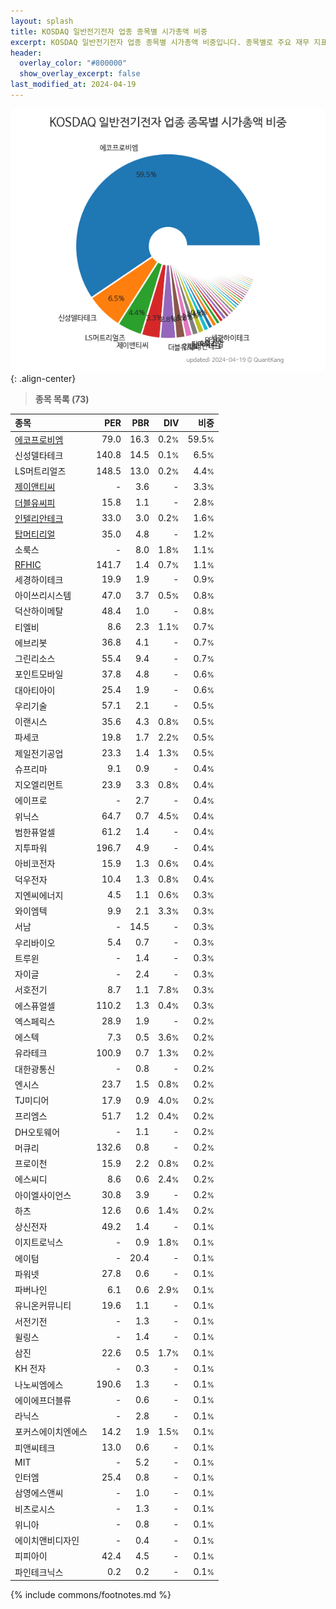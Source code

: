 ```yaml
---
layout: splash
title: KOSDAQ 일반전기전자 업종 종목별 시가총액 비중
excerpt: KOSDAQ 일반전기전자 업종 종목별 시가총액 비중입니다. 종목별로 주요 재무 지표를 함께 표시합니다.
header:
  overlay_color: "#800000"
  show_overlay_excerpt: false
last_modified_at: 2024-04-19
---
```



![KOSDAQ 일반전기전자 업종 종목별 시가총액 비중](/stats/sector/images/kosdaq_업종_일반전기전자_종목.png){: .align-center}


> **종목 목록 (73)**<a id="list"></a>

| **종목** | **PER** | **PBR** | **DIV** | **비중** |
| :------- | ------: | ------: | ------: | -------: |
| [에코프로비엠](/247540/) | 79.0 | 16.3 | 0.2<small>%</small> | 59.5<small>%</small> |
| 신성델타테크 | 140.8 | 14.5 | 0.1<small>%</small> | 6.5<small>%</small> |
| LS머트리얼즈 | 148.5 | 13.0 | 0.2<small>%</small> | 4.4<small>%</small> |
| [제이앤티씨](/204270/) | - | 3.6 | - | 3.3<small>%</small> |
| [더블유씨피](/393890/) | 15.8 | 1.1 | - | 2.8<small>%</small> |
| [인텔리안테크](/189300/) | 33.0 | 3.0 | 0.2<small>%</small> | 1.6<small>%</small> |
| [탑머티리얼](/360070/) | 35.0 | 4.8 | - | 1.2<small>%</small> |
| 소룩스 | - | 8.0 | 1.8<small>%</small> | 1.1<small>%</small> |
| [RFHIC](/218410/) | 141.7 | 1.4 | 0.7<small>%</small> | 1.1<small>%</small> |
| 세경하이테크 | 19.9 | 1.9 | - | 0.9<small>%</small> |
| 아이쓰리시스템 | 47.0 | 3.7 | 0.5<small>%</small> | 0.8<small>%</small> |
| 덕산하이메탈 | 48.4 | 1.0 | - | 0.8<small>%</small> |
| 티엘비 | 8.6 | 2.3 | 1.1<small>%</small> | 0.7<small>%</small> |
| 에브리봇 | 36.8 | 4.1 | - | 0.7<small>%</small> |
| 그린리소스 | 55.4 | 9.4 | - | 0.7<small>%</small> |
| 포인트모바일 | 37.8 | 4.8 | - | 0.6<small>%</small> |
| 대아티아이 | 25.4 | 1.9 | - | 0.6<small>%</small> |
| 우리기술 | 57.1 | 2.1 | - | 0.5<small>%</small> |
| 이랜시스 | 35.6 | 4.3 | 0.8<small>%</small> | 0.5<small>%</small> |
| 파세코 | 19.8 | 1.7 | 2.2<small>%</small> | 0.5<small>%</small> |
| 제일전기공업 | 23.3 | 1.4 | 1.3<small>%</small> | 0.5<small>%</small> |
| 슈프리마 | 9.1 | 0.9 | - | 0.4<small>%</small> |
| 지오엘리먼트 | 23.9 | 3.3 | 0.8<small>%</small> | 0.4<small>%</small> |
| 에이프로 | - | 2.7 | - | 0.4<small>%</small> |
| 위닉스 | 64.7 | 0.7 | 4.5<small>%</small> | 0.4<small>%</small> |
| 범한퓨얼셀 | 61.2 | 1.4 | - | 0.4<small>%</small> |
| 지투파워 | 196.7 | 4.9 | - | 0.4<small>%</small> |
| 아비코전자 | 15.9 | 1.3 | 0.6<small>%</small> | 0.4<small>%</small> |
| 덕우전자 | 10.4 | 1.3 | 0.8<small>%</small> | 0.4<small>%</small> |
| 지엔씨에너지 | 4.5 | 1.1 | 0.6<small>%</small> | 0.3<small>%</small> |
| 와이엠텍 | 9.9 | 2.1 | 3.3<small>%</small> | 0.3<small>%</small> |
| 서남 | - | 14.5 | - | 0.3<small>%</small> |
| 우리바이오 | 5.4 | 0.7 | - | 0.3<small>%</small> |
| 트루윈 | - | 1.4 | - | 0.3<small>%</small> |
| 자이글 | - | 2.4 | - | 0.3<small>%</small> |
| 서호전기 | 8.7 | 1.1 | 7.8<small>%</small> | 0.3<small>%</small> |
| 에스퓨얼셀 | 110.2 | 1.3 | 0.4<small>%</small> | 0.3<small>%</small> |
| 엑스페릭스 | 28.9 | 1.9 | - | 0.2<small>%</small> |
| 에스텍 | 7.3 | 0.5 | 3.6<small>%</small> | 0.2<small>%</small> |
| 유라테크 | 100.9 | 0.7 | 1.3<small>%</small> | 0.2<small>%</small> |
| 대한광통신 | - | 0.8 | - | 0.2<small>%</small> |
| 엔시스 | 23.7 | 1.5 | 0.8<small>%</small> | 0.2<small>%</small> |
| TJ미디어 | 17.9 | 0.9 | 4.0<small>%</small> | 0.2<small>%</small> |
| 프리엠스 | 51.7 | 1.2 | 0.4<small>%</small> | 0.2<small>%</small> |
| DH오토웨어 | - | 1.1 | - | 0.2<small>%</small> |
| 머큐리 | 132.6 | 0.8 | - | 0.2<small>%</small> |
| 프로이천 | 15.9 | 2.2 | 0.8<small>%</small> | 0.2<small>%</small> |
| 에스씨디 | 8.6 | 0.6 | 2.4<small>%</small> | 0.2<small>%</small> |
| 아이엘사이언스 | 30.8 | 3.9 | - | 0.2<small>%</small> |
| 하츠 | 12.6 | 0.6 | 1.4<small>%</small> | 0.2<small>%</small> |
| 상신전자 | 49.2 | 1.4 | - | 0.1<small>%</small> |
| 이지트로닉스 | - | 0.9 | 1.8<small>%</small> | 0.1<small>%</small> |
| 에이텀 | - | 20.4 | - | 0.1<small>%</small> |
| 파워넷 | 27.8 | 0.6 | - | 0.1<small>%</small> |
| 파버나인 | 6.1 | 0.6 | 2.9<small>%</small> | 0.1<small>%</small> |
| 유니온커뮤니티 | 19.6 | 1.1 | - | 0.1<small>%</small> |
| 서전기전 | - | 1.3 | - | 0.1<small>%</small> |
| 윌링스 | - | 1.4 | - | 0.1<small>%</small> |
| 삼진 | 22.6 | 0.5 | 1.7<small>%</small> | 0.1<small>%</small> |
| KH 전자 | - | 0.3 | - | 0.1<small>%</small> |
| 나노씨엠에스 | 190.6 | 1.3 | - | 0.1<small>%</small> |
| 에이에프더블류 | - | 0.6 | - | 0.1<small>%</small> |
| 라닉스 | - | 2.8 | - | 0.1<small>%</small> |
| 포커스에이치엔에스 | 14.2 | 1.9 | 1.5<small>%</small> | 0.1<small>%</small> |
| 피앤씨테크 | 13.0 | 0.6 | - | 0.1<small>%</small> |
| MIT | - | 5.2 | - | 0.1<small>%</small> |
| 인터엠 | 25.4 | 0.8 | - | 0.1<small>%</small> |
| 삼영에스앤씨 | - | 1.0 | - | 0.1<small>%</small> |
| 비츠로시스 | - | 1.3 | - | 0.1<small>%</small> |
| 위니아 | - | 0.8 | - | 0.1<small>%</small> |
| 에이치앤비디자인 | - | 0.4 | - | 0.1<small>%</small> |
| 피피아이 | 42.4 | 4.5 | - | 0.1<small>%</small> |
| 파인테크닉스 | 0.2 | 0.2 | - | 0.1<small>%</small> |

{% include commons/footnotes.md %}